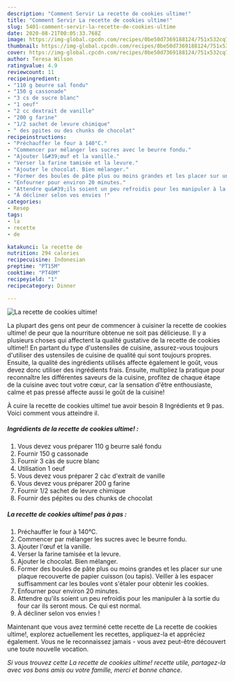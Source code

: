 ```yaml
---
description: "Comment Servir La recette de cookies ultime!"
title: "Comment Servir La recette de cookies ultime!"
slug: 5401-comment-servir-la-recette-de-cookies-ultime
date: 2020-08-21T00:05:33.768Z
image: https://img-global.cpcdn.com/recipes/0be50d7369188124/751x532cq70/la-recette-de-cookies-ultime-photo-principale-de-la-recette.jpg
thumbnail: https://img-global.cpcdn.com/recipes/0be50d7369188124/751x532cq70/la-recette-de-cookies-ultime-photo-principale-de-la-recette.jpg
cover: https://img-global.cpcdn.com/recipes/0be50d7369188124/751x532cq70/la-recette-de-cookies-ultime-photo-principale-de-la-recette.jpg
author: Teresa Wilson
ratingvalue: 4.9
reviewcount: 11
recipeingredient:
- "110 g beurre sal fondu"
- "150 g cassonade"
- "3 cs de sucre blanc"
- "1 oeuf"
- "2 cc dextrait de vanille"
- "200 g farine"
- "1/2 sachet de levure chimique"
- " des ppites ou des chunks de chocolat"
recipeinstructions:
- "Préchauffer le four à 140°C."
- "Commencer par mélanger les sucres avec le beurre fondu."
- "Ajouter l&#39;œuf et la vanille."
- "Verser la farine tamisée et la levure."
- "Ajouter le chocolat. Bien mélanger."
- "Former des boules de pâte plus ou moins grandes et les placer sur une plaque recouverte de papier cuisson (ou tapis). Veiller à les espacer suffisamment car les boules vont s&#39;étaler pour obtenir les cookies."
- "Enfourner pour environ 20 minutes."
- "Attendre qu&#39;ils soient un peu refroidis pour les manipuler à la sortie du four car ils seront mous. Ce qui est normal."
- "À décliner selon vos envies !"
categories:
- Resep
tags:
- la
- recette
- de

katakunci: la recette de 
nutrition: 294 calories
recipecuisine: Indonesian
preptime: "PT15M"
cooktime: "PT40M"
recipeyield: "1"
recipecategory: Dinner

---
```



![La recette de cookies ultime!](https://img-global.cpcdn.com/recipes/0be50d7369188124/751x532cq70/la-recette-de-cookies-ultime-photo-principale-de-la-recette.jpg)

La plupart des gens ont peur de commencer à cuisiner la recette de cookies ultime! de peur que la nourriture obtenue ne soit pas délicieuse. Il y a plusieurs choses qui affectent la qualité gustative de la recette de cookies ultime!! En partant du type d'ustensiles de cuisine, assurez-vous toujours d'utiliser des ustensiles de cuisine de qualité qui sont toujours propres. Ensuite, la qualité des ingrédients utilisés affecte également le goût, vous devez donc utiliser des ingrédients frais. Ensuite, multipliez la pratique pour reconnaître les différentes saveurs de la cuisine, profitez de chaque étape de la cuisine avec tout votre cœur, car la sensation d'être enthousiaste, calme et pas pressé affecte aussi le goût de la cuisine!

<!--inarticleads1-->

À cuire la recette de cookies ultime! tue avoir besoin 8 Ingrédients et 9 pas. Voici comment vous atteindre il.

##### Ingrédients de la recette de cookies ultime! :

1. Vous devez vous préparer 110 g beurre salé fondu
1. Fournir 150 g cassonade
1. Fournir 3 càs de sucre blanc
1. Utilisation 1 oeuf
1. Vous devez vous préparer 2 càc d&#39;extrait de vanille
1. Vous devez vous préparer 200 g farine
1. Fournir 1/2 sachet de levure chimique
1. Fournir  des pépites ou des chunks de chocolat




<!--inarticleads2-->

##### La recette de cookies ultime! pas à pas :

1. Préchauffer le four à 140°C.
1. Commencer par mélanger les sucres avec le beurre fondu.
1. Ajouter l&#39;œuf et la vanille.
1. Verser la farine tamisée et la levure.
1. Ajouter le chocolat. Bien mélanger.
1. Former des boules de pâte plus ou moins grandes et les placer sur une plaque recouverte de papier cuisson (ou tapis). Veiller à les espacer suffisamment car les boules vont s&#39;étaler pour obtenir les cookies.
1. Enfourner pour environ 20 minutes.
1. Attendre qu&#39;ils soient un peu refroidis pour les manipuler à la sortie du four car ils seront mous. Ce qui est normal.
1. À décliner selon vos envies !




<!--inarticleads1-->

<p>
Maintenant que vous avez terminé cette recette de La recette de cookies ultime!, explorez actuellement les recettes, appliquez-la et appréciez également. Vous ne le reconnaissez jamais - vous avez peut-être découvert une toute nouvelle vocation.
</p>

<p>
<i>Si vous trouvez cette La recette de cookies ultime! recette utile, partagez-la avec vos bons amis ou votre famille, merci et bonne chance.</i>
</p>
